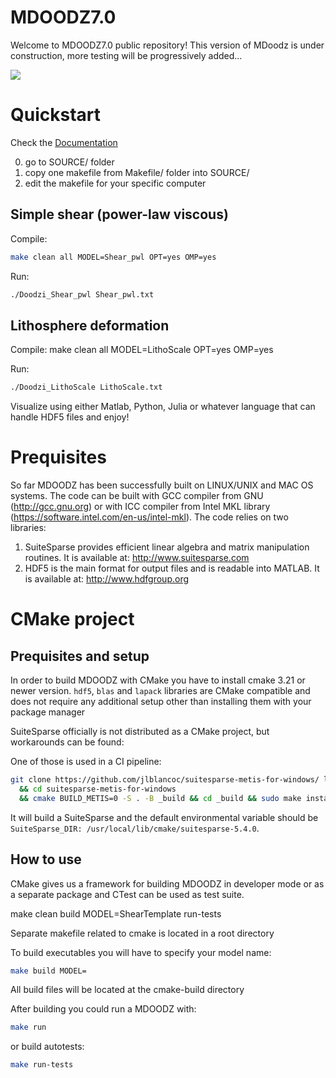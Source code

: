 # MDOODZ7.0

Welcome to MDOODZ7.0 public repository!
This version of MDoodz is under construction, more testing will be progressively added...

![](/images/Compression_Symmetric.gif)

# Quickstart

Check the [Documentation](https://github.com/tduretz/MDOODZ6.0/blob/master/Documentation/MDOODZ_docu.pdf)

0. go to SOURCE/ folder
1. copy one makefile from Makefile/ folder into SOURCE/
2. edit the makefile for your specific computer

## Simple shear (power-law viscous)

Compile: 
```bash
make clean all MODEL=Shear_pwl OPT=yes OMP=yes
```

Run:
```bash
./Doodzi_Shear_pwl Shear_pwl.txt
```

## Lithosphere deformation
Compile: make clean all MODEL=LithoScale OPT=yes OMP=yes

Run: 
```bash
./Doodzi_LithoScale LithoScale.txt
```

Visualize using either Matlab, Python, Julia or whatever language that can handle HDF5 files and enjoy!

# Prequisites

So far MDOODZ has been successfully built on LINUX/UNIX and MAC OS systems. The code can be built with GCC compiler from GNU (http://gcc.gnu.org) or with ICC compiler from Intel MKL library (https://software.intel.com/en-us/intel-mkl).
The code relies on two libraries: <br>
1. SuiteSparse provides efficient linear algebra and matrix manipulation routines. It is available at: http://www.suitesparse.com <br>
2. HDF5 is the main format for output files and is readable into MATLAB. It is available at: http://www.hdfgroup.org <br>

# CMake project

## Prequisites and setup

In order to build MDOODZ with CMake you have to install cmake 3.21 or newer version.
`hdf5`, `blas` and `lapack` libraries are CMake compatible and does not require any additional setup other than installing them with your package manager

SuiteSparse officially is not distributed as a CMake project, but workarounds can be found:

One of those is used in a CI pipeline:

```bash
git clone https://github.com/jlblancoc/suitesparse-metis-for-windows/ lib/suitesparse
  && cd suitesparse-metis-for-windows 
  && cmake BUILD_METIS=0 -S . -B _build && cd _build && sudo make install
```
It will build a SuiteSparse and the default environmental variable should be `SuiteSparse_DIR: /usr/local/lib/cmake/suitesparse-5.4.0`.

## How to use

CMake gives us a framework for building MDOODZ in developer mode or as a separate package and CTest can be used as test suite.

make clean build MODEL=ShearTemplate run-tests

Separate makefile related to cmake is located in a root directory

To build executables you will have to specify your model name:
```bash
make build MODEL=
```

All build files will be located at the cmake-build directory

After building you could run a MDOODZ with:
```bash
make run
```

or build autotests:
```bash
make run-tests
```
